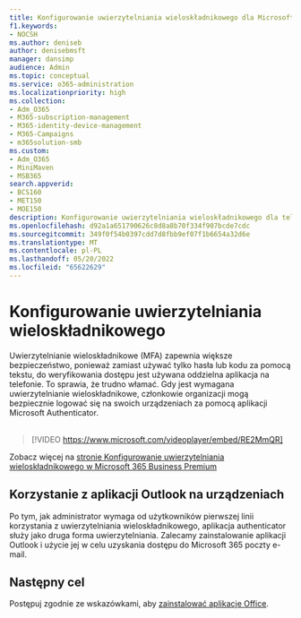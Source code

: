 ```yaml
---
title: Konfigurowanie uwierzytelniania wieloskładnikowego dla Microsoft 365 Business Premium
f1.keywords:
- NOCSH
ms.author: deniseb
author: denisebmsft
manager: dansimp
audience: Admin
ms.topic: conceptual
ms.service: o365-administration
ms.localizationpriority: high
ms.collection:
- Adm_O365
- M365-subscription-management
- M365-identity-device-management
- M365-Campaigns
- m365solution-smb
ms.custom:
- Adm_O365
- MiniMaven
- MSB365
search.appverid:
- BCS160
- MET150
- MOE150
description: Konfigurowanie uwierzytelniania wieloskładnikowego dla telefonów w usłudze Microsoft Business Premium. Zwiększ swoje bezpieczeństwo, korzystając z funkcji uwierzytelniania wieloskładnikowego usługi Microsoft Business Premium dla telefonu.
ms.openlocfilehash: d92a1a651790626c8d8a8b70f334f907bcde7cdc
ms.sourcegitcommit: 349f0f54b0397cdd7d8fbb9ef07f1b6654a32d6e
ms.translationtype: MT
ms.contentlocale: pl-PL
ms.lasthandoff: 05/20/2022
ms.locfileid: "65622629"
---
```

# <a name="set-up-mfa"></a>Konfigurowanie uwierzytelniania wieloskładnikowego

Uwierzytelnianie wieloskładnikowe (MFA) zapewnia większe bezpieczeństwo, ponieważ zamiast używać tylko hasła lub kodu za pomocą tekstu, do weryfikowania dostępu jest używana oddzielna aplikacja na telefonie. To sprawia, że trudno włamać. Gdy jest wymagana uwierzytelnianie wieloskładnikowe, członkowie organizacji mogą bezpiecznie logować się na swoich urządzeniach za pomocą aplikacji Microsoft Authenticator. <br/><br/>

> [!VIDEO https://www.microsoft.com/videoplayer/embed/RE2MmQR]

Zobacz więcej na [stronie Konfigurowanie uwierzytelniania wieloskładnikowego w Microsoft 365 Business Premium](https://support.office.com/article/a32541df-079c-420d-9395-9d59354f7225)

## <a name="use-the-outlook-app-on-your-devices"></a>Korzystanie z aplikacji Outlook na urządzeniach

Po tym, jak administrator wymaga od użytkowników pierwszej linii korzystania z uwierzytelniania wieloskładnikowego, aplikacja authenticator służy jako druga forma uwierzytelniania. Zalecamy zainstalowanie aplikacji Outlook i użycie jej w celu uzyskania dostępu do Microsoft 365 poczty e-mail.

## <a name="next-objective"></a>Następny cel

Postępuj zgodnie ze wskazówkami, aby [zainstalować aplikacje Office](m365bp-install-office-apps.md).
